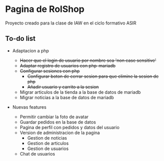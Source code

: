 # Pagina de RolShop

Proyecto creado para la clase de IAW en el ciclo formativo ASIR

## To-do list
+ Adaptacion a php
    - ~~Hacer que el login de usuario por nombre sea 'non case sensitive'~~
    - ~~Adaptar registro de usuarios con php-mariadb~~
    - ~~Configurar sesiones con php~~
        - ~~Configurar boton de cerrar sesion para que elimine la sesion de php~~
        - ~~Añadir usuario y carrito a la sesion~~
    - Migrar articulos de la tienda a la base de datos de mariadb
    - Migrar noticias a la base de datos de mariadb

+ Nuevas features
    - Permitir cambiar la foto de avatar
    - Guardar pedidos en la base de datos
    - Pagina de perfil con pedidos y datos del usuario
    - Version de administracion de la pagina
        - Gestion de noticias
        - Gestion de articulos
        - Gestion de usuarios
    - Chat de usuarios

